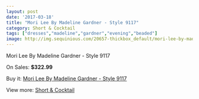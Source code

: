 ```yaml
---
layout: post
date: '2017-03-18'
title: "Mori Lee By Madeline Gardner - Style 9117"
category: Short & Cocktail
tags: ["dresses","madeline","gardner","evening","beaded"]
image: http://img.sequinious.com/20657-thickbox_default/mori-lee-by-madeline-gardner-style-9117.jpg
---
```

Mori Lee By Madeline Gardner - Style 9117

On Sales: **$322.99**
<a href="https://www.sequinious.com/short-cocktail/9185-mori-lee-by-madeline-gardner-style-9117.html"><amp-img layout="responsive" width="600" height="600" src="//img.sequinious.com/20657-thickbox_default/mori-lee-by-madeline-gardner-style-9117.jpg" alt="Mori Lee By Madeline Gardner - Style 9117 0" /></a>
<a href="https://www.sequinious.com/short-cocktail/9185-mori-lee-by-madeline-gardner-style-9117.html"><amp-img layout="responsive" width="600" height="600" src="//img.sequinious.com/20658-thickbox_default/mori-lee-by-madeline-gardner-style-9117.jpg" alt="Mori Lee By Madeline Gardner - Style 9117 1" /></a>

Buy it: [Mori Lee By Madeline Gardner - Style 9117](https://www.sequinious.com/short-cocktail/9185-mori-lee-by-madeline-gardner-style-9117.html "Mori Lee By Madeline Gardner - Style 9117")

View more: [Short & Cocktail](https://www.sequinious.com/9-short-cocktail "Short & Cocktail")